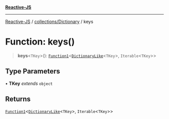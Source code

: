 [**Reactive-JS**](../../../README.md)

***

[Reactive-JS](../../../README.md) / [collections/Dictionary](../README.md) / keys

# Function: keys()

> **keys**\<`TKey`\>(): [`Function1`](../../../functions/type-aliases/Function1.md)\<[`DictionaryLike`](../../interfaces/DictionaryLike.md)\<`TKey`\>, `Iterable`\<`TKey`\>\>

## Type Parameters

• **TKey** *extends* `object`

## Returns

[`Function1`](../../../functions/type-aliases/Function1.md)\<[`DictionaryLike`](../../interfaces/DictionaryLike.md)\<`TKey`\>, `Iterable`\<`TKey`\>\>
